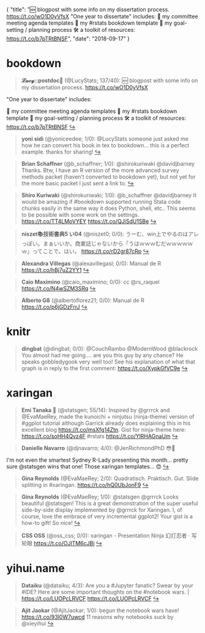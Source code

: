{
  "title": "🆕 blogpost with some info on my dissertation process. https://t.co/wO1D0yVfsX \"One year to dissertate\" includes: 📑 my committee meeting agenda templates 📖 my #rstats bookdown template 📆 my goal-setting / planning process 🛠 a toolkit of resources: https://t.co/b7pTRtBNSF",
  "date": "2018-09-17"
}

# bookdown

> **𝓛𝓾𝓬𝔂::postdoc🌻** (@LucyStats; 137/40): 🆕 blogpost with some info on my dissertation process.
https://t.co/wO1D0yVfsX
>
"One year to dissertate" includes:
>
📑 my committee meeting agenda templates
📖 my #rstats bookdown template
📆 my goal-setting / planning process
🛠 a toolkit of resources: https://t.co/b7pTRtBNSF  [&#8618;](https://twitter.com/xieyihui/status/1041438896901500928)

<!-- -->


> **yoni sidi** (@yoniceedee; 1/0): @LucyStats someone just asked me how he can convert his book in tex to bookdown... this is a perfect example. thanks for sharing!  [&#8618;](https://twitter.com/xieyihui/status/1041441231857967105)

<!-- -->


> **Brian Schaffner** (@b_schaffner; 1/0): @shirokuriwaki @davidjbarney Thanks. Btw, I have an R version of the more advanced survey methods packet (haven’t converted to bookdown yet), but not yet for the more basic packet I just sent a link to.  [&#8618;](https://twitter.com/xieyihui/status/1041412113032466433)

<!-- -->


> **Shiro Kuriwaki** (@shirokuriwaki; 1/0): @b_schaffner @davidjbarney It would be amazing if #bookdown supported running Stata code chunks easily in the same way it does Python, shell, etc.. This seems to be possible with some work on the settings. https://t.co/TT4LMoVYEY https://t.co/QJiSdU1SBe  [&#8618;](https://twitter.com/xieyihui/status/1041410839054622720)

<!-- -->


> **niszet📚技術書典5 い04** (@niszet0; 0/0): うーむ、win上でやるのはアレっぽい。まぁいいか。商業誌じゃないから「うはｗｗｗむだｗｗｗｗｗｗ」ってことで。はい。
https://t.co/rD2gr87cRp  [&#8618;](https://twitter.com/xieyihui/status/1041503120939900928)

<!-- -->


> **Alexandra Villegas** (@alexavillegasl; 0/0): Manual de R https://t.co/hBj7uZ2YY1  [&#8618;](https://twitter.com/xieyihui/status/1041494714581700609)

<!-- -->


> **Caio Maximino** (@caio_maximino; 0/0): cc @rs_raquel
https://t.co/N4wSZM3SRq  [&#8618;](https://twitter.com/xieyihui/status/1041486875696013312)

<!-- -->


> **Alberto G8** (@albertoflorez21; 0/0): Manual de R https://t.co/p6jGDzFrrJ  [&#8618;](https://twitter.com/xieyihui/status/1041432081971204097)

<!-- -->


# knitr

> **dingbat** (@dingbat; 0/0): @CouchRambo @ModernWood @blackrock You almost had me going.... are you this guy by any chance? He speaks gobbledygook very well too! See his explanation of what that graph is in reply to the first comment: https://t.co/XypkGfVC9e  [&#8618;](https://twitter.com/xieyihui/status/1041442988134727680)

<!-- -->


# xaringan

> **Emi Tanaka 🌾** (@statsgen; 55/14): Inspired by @grrrck and @EvaMaeRey, made the kunoichi + ninjutsu (ninja-theme) version of #ggplot tutorial although Garrick already does explaining this in his excellent blog https://t.co/msXfg14Ztn. Gist for ninja-theme here: https://t.co/soHH4Qvz4F #rstats https://t.co/YlRHAGnaUm  [&#8618;](https://twitter.com/xieyihui/status/1041279648452108289)

<!-- -->


> **Danielle Navarro** (@djnavarro; 4/0): @JenRichmondPhD 😳💖 
>
I'm not even the smartest Sydney R-Lady presenting this month... pretty sure @statsgen wins that one! Those xaringan templates... 😍  [&#8618;](https://twitter.com/xieyihui/status/1041436009659953152)

<!-- -->


> **Gina Reynolds** (@EvaMaeRey; 2/0): Quadratisch. Praktisch. Gut.  Slide splitting in #xaringan. https://t.co/hQ0UbJonF9  [&#8618;](https://twitter.com/xieyihui/status/1041387123234942976)

<!-- -->


> **Gina Reynolds** (@EvaMaeRey; 1/0): @statsgen @grrrck Looks beautiful @statsgen!  This is a great demonstration of the super useful side-by-side display implemented by @grrrck for Xaringan.  I, of course, love the embrace of very incremental ggplot2! Your gist is a how-to gift! So nice!  [&#8618;](https://twitter.com/xieyihui/status/1041377866900897792)

<!-- -->


> **CSS OSS** (@oss_css; 0/0): xaringan - Presentation Ninja 幻灯忍者 · 写轮眼 https://t.co/OJlTM6cJBi  [&#8618;](https://twitter.com/xieyihui/status/1041204570469355522)

<!-- -->


# yihui.name

> **Dataiku** (@dataiku; 4/3): Are you a #Jupyter fanatic? Swear by your #IDE? Here are some important thoughts on the #notebook wars. | https://t.co/LUOPcLRVCF https://t.co/LUOPcLRVCF  [&#8618;](https://twitter.com/xieyihui/status/1041433349930315777)

<!-- -->


> **Ajit Jaokar** (@AjitJaokar; 1/0): begun the notebook wars have! https://t.co/93l0W7uwcd 11 reasons why notebooks suck by @xieyihui  [&#8618;](https://twitter.com/xieyihui/status/1041282599900069888)

<!-- -->


